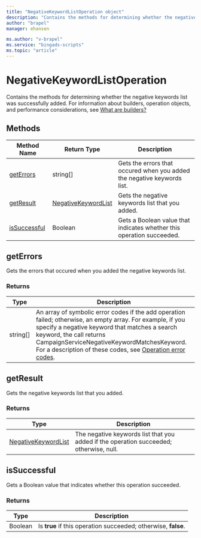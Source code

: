 ```yaml
---
title: "NegativeKeywordListOperation object"
description: "Contains the methods for determining whether the negative keyword list was successfully added."
author: "brapel"
manager: ehansen

ms.author: "v-brapel"
ms.service: "bingads-scripts"
ms.topic: "article"
---
```


# NegativeKeywordListOperation

Contains the methods for determining whether the negative keywords list was successfully added. For information about builders, operation objects, and performance considerations, see [What are builders?](../concepts/builders.md)


## Methods

|Method Name|Return Type|Description|
|-|-|-
[getErrors](#geterrors)|string[]|Gets the errors that occured when you added the negative keywords list.
[getResult](#getresult)|[NegativeKeywordList](./NegativeKeywordList.md)|Gets the negative keywords list that you added.
[isSuccessful](#issuccessful)|Boolean|Gets a Boolean value that indicates whether this operation succeeded.

## <a name="geterrors"></a>getErrors

Gets the errors that occured when you added the negative keywords list.

### Returns

|Type|Description|
|-|-
string[]|An array of symbolic error codes if the add operation failed; otherwise, an empty array. For example, if you specify a negative keyword that matches a search keyword, the call returns CampaignServiceNegativeKeywordMatchesKeyword. For a description of these codes, see [Operation error codes](/bingads/guides/operation-error-codes).

## <a name="getresult"></a>getResult

Gets the negative keywords list that you added.

### Returns

|Type|Description|
|-|-
[NegativeKeywordList](./NegativeKeywordList.md)|The negative keywords list that you added if the operation succeeded; otherwise, null.

## <a name="issuccessful"></a>isSuccessful

Gets a Boolean value that indicates whether this operation succeeded.

### Returns

|Type|Description|
|-|-
Boolean|Is **true** if this operation succeeded; otherwise, **false**.

